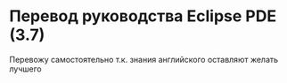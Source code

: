 # Перевод руководства Eclipse PDE (3.7)

Перевожу самостоятельно т.к. знания английского оставляют желать лучшего
